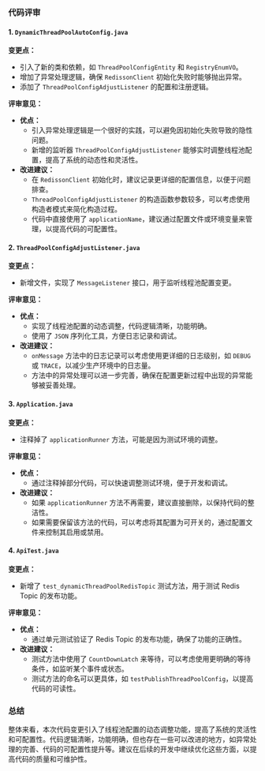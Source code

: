 ### 代码评审

#### 1. `DynamicThreadPoolAutoConfig.java`

**变更点：**
- 引入了新的类和依赖，如 `ThreadPoolConfigEntity` 和 `RegistryEnumVO`。
- 增加了异常处理逻辑，确保 `RedissonClient` 初始化失败时能够抛出异常。
- 添加了 `ThreadPoolConfigAdjustListener` 的配置和注册逻辑。

**评审意见：**
- **优点：**
  - 引入异常处理逻辑是一个很好的实践，可以避免因初始化失败导致的隐性问题。
  - 新增的监听器 `ThreadPoolConfigAdjustListener` 能够实时调整线程池配置，提高了系统的动态性和灵活性。
- **改进建议：**
  - 在 `RedissonClient` 初始化时，建议记录更详细的配置信息，以便于问题排查。
  - `ThreadPoolConfigAdjustListener` 的构造函数参数较多，可以考虑使用构造者模式来简化构造过程。
  - 代码中直接使用了 `applicationName`，建议通过配置文件或环境变量来管理，以提高代码的可配置性。

#### 2. `ThreadPoolConfigAdjustListener.java`

**变更点：**
- 新增文件，实现了 `MessageListener` 接口，用于监听线程池配置变更。

**评审意见：**
- **优点：**
  - 实现了线程池配置的动态调整，代码逻辑清晰，功能明确。
  - 使用了 `JSON` 序列化工具，方便日志记录和调试。
- **改进建议：**
  - `onMessage` 方法中的日志记录可以考虑使用更详细的日志级别，如 `DEBUG` 或 `TRACE`，以减少生产环境中的日志量。
  - 方法中的异常处理可以进一步完善，确保在配置更新过程中出现的异常能够被妥善处理。

#### 3. `Application.java`

**变更点：**
- 注释掉了 `applicationRunner` 方法，可能是因为测试环境的调整。

**评审意见：**
- **优点：**
  - 通过注释掉部分代码，可以快速调整测试环境，便于开发和调试。
- **改进建议：**
  - 如果 `applicationRunner` 方法不再需要，建议直接删除，以保持代码的整洁性。
  - 如果需要保留该方法的代码，可以考虑将其配置为可开关的，通过配置文件来控制其启用或禁用。

#### 4. `ApiTest.java`

**变更点：**
- 新增了 `test_dynamicThreadPoolRedisTopic` 测试方法，用于测试 Redis Topic 的发布功能。

**评审意见：**
- **优点：**
  - 通过单元测试验证了 Redis Topic 的发布功能，确保了功能的正确性。
- **改进建议：**
  - 测试方法中使用了 `CountDownLatch` 来等待，可以考虑使用更明确的等待条件，如监听某个事件或状态。
  - 测试方法的命名可以更具体，如 `testPublishThreadPoolConfig`，以提高代码的可读性。

### 总结

整体来看，本次代码变更引入了线程池配置的动态调整功能，提高了系统的灵活性和可配置性。代码逻辑清晰，功能明确，但也存在一些可以改进的地方，如异常处理的完善、代码的可配置性提升等。建议在后续的开发中继续优化这些方面，以提高代码的质量和可维护性。